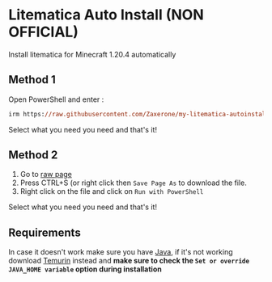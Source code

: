 # Litematica Auto Install (NON OFFICIAL)
Install litematica for Minecraft 1.20.4 automatically
## Method 1
Open PowerShell and enter :

```ps
irm https://raw.githubusercontent.com/Zaxerone/my-litematica-autoinstall/main/install.ps1 | iex
```
Select what you need you need and that's it!

## Method 2

1. Go to [raw page](https://raw.githubusercontent.com/Zaxerone/my-litematica-autoinstall/refs/heads/main/install.ps1)
2. Press CTRL+S (or right click then `Save Page As` to download the file.
3. Right click on the file and click on `Run with PowerShell`

Select what you need you need and that's it!

## Requirements
In case it doesn't work make sure you have [Java](https://www.java.com/download/), if it's not working download [Temurin](https://adoptium.net/) instead and **make sure to check the `Set or override JAVA_HOME variable` option during installation**
